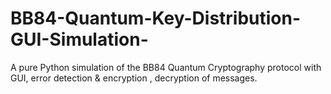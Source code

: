 # BB84-Quantum-Key-Distribution-GUI-Simulation-
A pure Python simulation of the BB84 Quantum Cryptography protocol with GUI, error detection &amp; encryption , decryption of messages.
